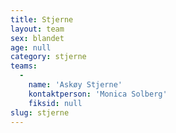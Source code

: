 ```yaml
---
title: Stjerne
layout: team
sex: blandet
age: null
category: stjerne
teams:
  -
    name: 'Askøy Stjerne'
    kontaktperson: 'Monica Solberg'
    fiksid: null
slug: stjerne
---
```

